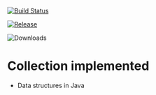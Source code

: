 [![Build Status](https://travis-ci.org/SwapnilBGaikwad/DataStructures.png)](https://travis-ci.org/SwapnilBGaikwad/DataStructures)

[![Release](https://jitpack.io/v/SwapnilBGaikwad/DataStructures.svg)](https://jitpack.io/#SwapnilBGaikwad/DataStructures)

![Downloads](https://jitpack.io/v/SwapnilBGaikwad/DataStructures/month.svg)

# Collection implemented

 * Data structures in Java